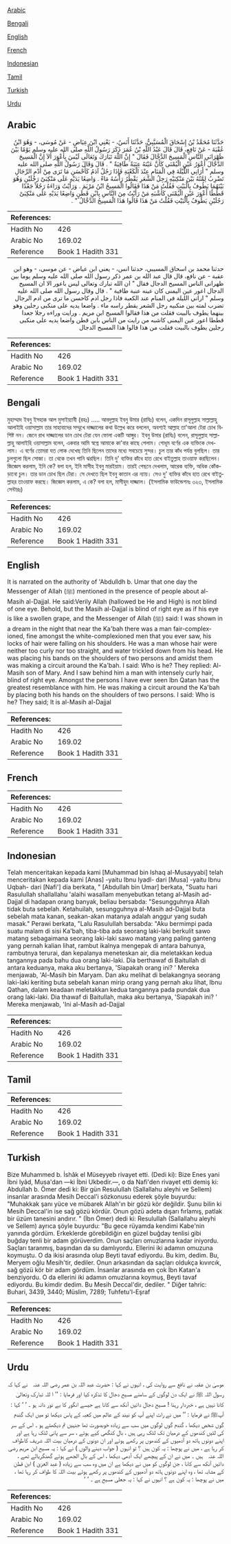 [Arabic](#arabic)

[Bengali](#bengali)

[English](#english)

[French](#french)

[Indonesian](#indonesian)

[Tamil](#tamil)

[Turkish](#turkish)

[Urdu](#urdu)

## Arabic


<div dir="rtl" lang="ar" style={{fontSize:'larger',backgroundColor:'#f8f9fa',padding:20}}>
حَدَّثَنَا مُحَمَّدُ بْنُ إِسْحَاقَ الْمُسَيَّبِيُّ، حَدَّثَنَا أَنَسٌ، - يَعْنِي ابْنَ عِيَاضٍ - عَنْ مُوسَى، - وَهُوَ ابْنُ عُقْبَةَ - عَنْ نَافِعٍ، قَالَ قَالَ عَبْدُ اللَّهِ بْنُ عُمَرَ ذَكَرَ رَسُولُ اللَّهِ صلى الله عليه وسلم يَوْمًا بَيْنَ ظَهْرَانَىِ النَّاسِ الْمَسِيحَ الدَّجَّالَ فَقَالَ ‏"‏ إِنَّ اللَّهَ تَبَارَكَ وَتَعَالَى لَيْسَ بِأَعْوَرَ أَلاَ إِنَّ الْمَسِيحَ الدَّجَّالَ أَعْوَرُ عَيْنِ الْيُمْنَى كَأَنَّ عَيْنَهُ عِنَبَةٌ طَافِيَةٌ ‏"‏ ‏.‏ قَالَ وَقَالَ رَسُولُ اللَّهِ صلى الله عليه وسلم ‏"‏ أَرَانِي اللَّيْلَةَ فِي الْمَنَامِ عِنْدَ الْكَعْبَةِ فَإِذَا رَجُلٌ آدَمُ كَأَحْسَنِ مَا تَرَى مِنْ أُدْمِ الرِّجَالِ تَضْرِبُ لِمَّتُهُ بَيْنَ مَنْكِبَيْهِ رَجِلُ الشَّعَرِ يَقْطُرُ رَأْسُهُ مَاءً ‏.‏ وَاضِعًا يَدَيْهِ عَلَى مَنْكِبَىْ رَجُلَيْنِ وَهُوَ بَيْنَهُمَا يَطُوفُ بِالْبَيْتِ فَقُلْتُ مَنْ هَذَا فَقَالُوا الْمَسِيحُ ابْنُ مَرْيَمَ ‏.‏ وَرَأَيْتُ وَرَاءَهُ رَجُلاً جَعْدًا قَطَطًا أَعْوَرَ عَيْنِ الْيُمْنَى كَأَشْبَهِ مَنْ رَأَيْتُ مِنَ النَّاسِ بِابْنِ قَطَنٍ وَاضِعًا يَدَيْهِ عَلَى مَنْكِبَىْ رَجُلَيْنِ يَطُوفُ بِالْبَيْتِ فَقُلْتُ مَنْ هَذَا قَالُوا هَذَا الْمَسِيحُ الدَّجَّالُ ‏"‏ ‏.‏
</div>
<div style={{backgroundColor:'#f8f9fa',padding:20, marginBottom: 10}}><table> <thead> <tr> <th>References:</th> <th></th> </tr> </thead> <tbody><tr><td>Hadith No</td><td>426</td></tr><tr><td>Arabic No</td><td>169.02</td></tr><tr><td>Reference</td><td>Book 1 Hadith 331</td></tr></tbody></table></div>


<div dir="rtl" lang="ar" style={{fontSize:'larger',backgroundColor:'#f8f9fa',padding:20}}>
حدثنا محمد بن اسحاق المسيبي، حدثنا انس، - يعني ابن عياض - عن موسى، - وهو ابن عقبة - عن نافع، قال قال عبد الله بن عمر ذكر رسول الله صلى الله عليه وسلم يوما بين ظهرانى الناس المسيح الدجال فقال " ان الله تبارك وتعالى ليس باعور الا ان المسيح الدجال اعور عين اليمنى كان عينه عنبة طافية " . قال وقال رسول الله صلى الله عليه وسلم " اراني الليلة في المنام عند الكعبة فاذا رجل ادم كاحسن ما ترى من ادم الرجال تضرب لمته بين منكبيه رجل الشعر يقطر راسه ماء . واضعا يديه على منكبى رجلين وهو بينهما يطوف بالبيت فقلت من هذا فقالوا المسيح ابن مريم . ورايت وراءه رجلا جعدا قططا اعور عين اليمنى كاشبه من رايت من الناس بابن قطن واضعا يديه على منكبى رجلين يطوف بالبيت فقلت من هذا قالوا هذا المسيح الدجال
</div>
<div style={{backgroundColor:'#f8f9fa',padding:20, marginBottom: 10}}><table> <thead> <tr> <th>References:</th> <th></th> </tr> </thead> <tbody><tr><td>Hadith No</td><td>426</td></tr><tr><td>Arabic No</td><td>169.02</td></tr><tr><td>Reference</td><td>Book 1 Hadith 331</td></tr></tbody></table></div>

## Bengali


<div dir="ltr" lang="bn" style={{fontSize:'larger',backgroundColor:'#f8f9fa',padding:20}}>
মুহাম্মাদ ইবনু ইসহাক আল মুসাইয়্যাবী (রহঃ) ..... আবদুল্লাহ ইবনু উমার (রাযিঃ) বলেন, একদিন রাসূলুল্লাহ সাল্লাল্লাহু আলাইহি ওয়াসাল্লাম তার সাহাবাদের সম্মুখে দাজ্জালের কথা উল্লেখ করে বললেন, অবশ্যই আল্লাহ তা'আলা টেরা চোখ বিশিষ্ট নন। জেনে রাখ দাজ্জালের ডান চোখ টেরা যেন ফোলা একটি আঙ্গুর। ইবনু উমার (রাযিঃ) বলেন, রাসূলুল্লাহ সাল্লাল্লাহু আলাইহি ওয়াসাল্লাম বলেন, একবার আমি স্বপ্নে আমাকে কা'বার কাছে পেলাম। গোধূম বর্ণের এক ব্যক্তিকে দেখলাম। এ বর্ণের তোমরা যত লোক দেখেছ তিনি ছিলেন তাদের মধ্যে সবচেয়ে সুন্দর। চুল তার কাঁধ পর্যন্ত বুলছিল। তার চুলগুলো ছিল সোজা। তা থেকে তখন পানি ঝরছিল। তিনি দু' ব্যক্তির কাঁধে হাত রেখে বাইতুল্লাহ তাওয়াফ করছিলেন। জিজ্ঞেস করলাম, ইনি কে? বলা হল, ইনি মাসীহ ইবনু মারইয়াম। তারই পেছনে দেখলাম, আরেক ব্যক্তি, অধিক কোঁকড়ানো চুল। তার ডান চোখ ছিল টেরা। সে দেখতে ছিল ইবনু কাতান এর ন্যায়। সেও দু' ব্যক্তির কাঁধে হাত রেখে বাইতুল্লাহর তাওয়াফ করছে। জিজ্ঞেস করলাম, এ কে? বলা হল, মাসীহুদ দাজ্জাল। (ইসলামিক ফাউন্ডেশনঃ ৩২৩, ইসলামিক সেন্টারঃ)
</div>
<div style={{backgroundColor:'#f8f9fa',padding:20, marginBottom: 10}}><table> <thead> <tr> <th>References:</th> <th></th> </tr> </thead> <tbody><tr><td>Hadith No</td><td>426</td></tr><tr><td>Arabic No</td><td>169.02</td></tr><tr><td>Reference</td><td>Book 1 Hadith 331</td></tr></tbody></table></div>

## English


<div dir="ltr" lang="en" style={{fontSize:'larger',backgroundColor:'#f8f9fa',padding:20}}>
It is narrated on the authority of 'Abdulldh b. Umar that one day the Messenger of Allah (ﷺ) mentioned in the presence of people about al-Masih al-Dajjal. He said:Verily Allah (hallowed be He and High) is not blind of one eye. Behold, but the Masih al-Dajjal is blind of right eye as if his eye is like a swollen grape, and the Messenger of Allah (ﷺ) said: I was shown in a dream in the night that near the Ka'bah there was a man fair-complexioned, fine amongst the white-complexioned men that you ever saw, his locks of hair were falling on his shoulders. He was a man whose hair were neither too curly nor too straight, and water trickled down from his head. He was placing his bands on the shoulders of two persons and amidst them was making a circuit around the Ka'bah. I said: Who is he? They replied: Al-Masih son of Mary. And I saw behind him a man with intensely curly hair, blind of right eye. Amongst the persons I have ever seen Ibn Qatan has the greatest resemblance with him. He was making a circuit around the Ka'bah by placing both his hands on the shoulders of two persons. I said: Who is he? They said; It is al-Masih al-Dajjal
</div>
<div style={{backgroundColor:'#f8f9fa',padding:20, marginBottom: 10}}><table> <thead> <tr> <th>References:</th> <th></th> </tr> </thead> <tbody><tr><td>Hadith No</td><td>426</td></tr><tr><td>Arabic No</td><td>169.02</td></tr><tr><td>Reference</td><td>Book 1 Hadith 331</td></tr></tbody></table></div>

## French


<div dir="ltr" lang="fr" style={{fontSize:'larger',backgroundColor:'#f8f9fa',padding:20}}>

</div>
<div style={{backgroundColor:'#f8f9fa',padding:20, marginBottom: 10}}><table> <thead> <tr> <th>References:</th> <th></th> </tr> </thead> <tbody><tr><td>Hadith No</td><td>426</td></tr><tr><td>Arabic No</td><td>169.02</td></tr><tr><td>Reference</td><td>Book 1 Hadith 331</td></tr></tbody></table></div>

## Indonesian


<div dir="ltr" lang="id" style={{fontSize:'larger',backgroundColor:'#f8f9fa',padding:20}}>
Telah menceritakan kepada kami [Muhammad bin Ishaq al-Musayyabi] telah menceritakan kepada kami [Anas] -yaitu Ibnu Iyadl- dari [Musa] -yaitu Ibnu Uqbah- dari [Nafi'] dia berkata, " [Abdullah bin Umar] berkata, "Suatu hari Rasulullah shallallahu 'alaihi wasallam menyebutkan tetang al-Masih ad-Dajjal di hadapan orang banyak, beliau bersabda: "Sesungguhnya Allah tidak buta sebelah. Ketahuilah, sesungguhnya al-Masih ad-Dajjal buta sebelah mata kanan, seakan-akan matanya adalah anggur yang sudah masak." Perawi berkata, "Lalu Rasulullah bersabda: "Aku bermimpi pada suatu malam di sisi Ka'bah, tiba-tiba ada seorang laki-laki berkulit sawo matang sebagaimana seorang laki-laki sawo matang yang paling ganteng yang pernah kalian lihat, rambut ikalnya mengepak di antara bahunya, rambutnya terurai, dan kepalanya meneteskan air, dia meletakkan kedua tangannya pada bahu dua orang laki-laki. Dia berthawaf di Baitullah di antara keduanya, maka aku bertanya, 'Siapakah orang ini? ' Mereka menjawab, 'Al-Masih bin Maryam. Dan aku melihat di belakangnya seorang laki-laki keriting buta sebelah kanan mirip orang yang pernah aku lihat, Ibnu Qathan, dalam keadaan meletakkan kedua tangannya pada pundak dua orang laki-laki. Dia thawaf di Baitullah, maka aku bertanya, 'Siapakah ini? ' Mereka menjawab, 'Ini al-Masih ad-Dajjal
</div>
<div style={{backgroundColor:'#f8f9fa',padding:20, marginBottom: 10}}><table> <thead> <tr> <th>References:</th> <th></th> </tr> </thead> <tbody><tr><td>Hadith No</td><td>426</td></tr><tr><td>Arabic No</td><td>169.02</td></tr><tr><td>Reference</td><td>Book 1 Hadith 331</td></tr></tbody></table></div>

## Tamil


<div dir="ltr" lang="ta" style={{fontSize:'larger',backgroundColor:'#f8f9fa',padding:20}}>

</div>
<div style={{backgroundColor:'#f8f9fa',padding:20, marginBottom: 10}}><table> <thead> <tr> <th>References:</th> <th></th> </tr> </thead> <tbody><tr><td>Hadith No</td><td>426</td></tr><tr><td>Arabic No</td><td>169.02</td></tr><tr><td>Reference</td><td>Book 1 Hadith 331</td></tr></tbody></table></div>

## Turkish


<div dir="ltr" lang="tr" style={{fontSize:'larger',backgroundColor:'#f8f9fa',padding:20}}>
Bize Muhammed b. İshâk el Müseyyeb rivayet etti. (Dedi ki): Bize Enes yani İbni lyâd, Musa'dan —ki İbni Ukbedir.—, o da Nafi'den rivayet etti demiş ki: Abdullah b. Ömer dedi ki: Bir gün Resulullah (Sallallahu aleyhi ve Sellem) insanlar arasında Mesih Deccal'i sözkonusu ederek şöyle buyurdu: "Muhakkak şanı yüce ve mübarek Allah'ın bir gözü kör değildir. Şunu bilin ki Mesih Deccal'in ise sağ gözü kördür. Onun gözü adeta dışarı fırlamış, patlak bir üzüm tanesini andırır. " (İbn Ömer) dedi ki: Resulullah (Sallallahu aleyhi ve Sellem) ayrıca şöyle buyurdu: "Bu gece rüyamda kendimi Kabe'nin yanında gördüm. Erkeklerde görebildiğin en güzel buğday tenlisi gibi buğday tenli bir adam görüverdim. Onun saçları omuzlarına kadar iniyordu. Saçları taranmış, başından da su damlıyordu. Ellerini iki adamın omuzuna koymuştu. O da ikisi arasında olup Beyti tavaf ediyordu. Bu kim, dedim. Bu, Meryem oğlu Mesih'tir, dediler. Onun arkasından da saçları oldukça kıvırcık, sağ gözü kör bir adam gördüm. İnsanlar arasında en çok İbn Katan'a benziyordu. O da ellerini iki adamın omuzlarına koymuş, Beyti tavaf ediyordu. Bu kimdir dedim. Bu Mesih Deccal'dir, dediler. " Diğer tahric: Buhari, 3439, 3440; Müslim, 7289; Tuhfetu'l-Eşraf
</div>
<div style={{backgroundColor:'#f8f9fa',padding:20, marginBottom: 10}}><table> <thead> <tr> <th>References:</th> <th></th> </tr> </thead> <tbody><tr><td>Hadith No</td><td>426</td></tr><tr><td>Arabic No</td><td>169.02</td></tr><tr><td>Reference</td><td>Book 1 Hadith 331</td></tr></tbody></table></div>

## Urdu


<div dir="rtl" lang="ur" style={{fontSize:'larger',backgroundColor:'#f8f9fa',padding:20}}>
موسیٰ بن عقبہ نے نافع سے روایت کی ، انہوں نے کہا : حضرت عبد اللہ بن عمر ‌رضی ‌اللہ ‌عنہ ‌ ‌ نے کہا کہ رسول اللہ ﷺ نے ایک دن لوگوں کے سامنے مسیح دجال کا تذکرہ کیا اور فرمایا : ’’ ا للہ تبارک وتعالیٰ کانا نہیں ہے ، خبردار رہنا ! مسیح دجال دائیں آنکھ سے کانا ہے جیسے انگور کا بے نور دانہ ہو ۔ ‘ ‘ کہا : آپﷺ نے فرمایا : ’’ میں نے رات اپنے آپ کو نیند کے عالم میں کعبہ کے پاس دیکھا تو میں ایک گندم گوں شخص دیکھا ، گندم گوں لوگوں میں سب سے زیادہ خوبصورت تھا جنہیں تم دیکھتے ہو ۔ اس کے سر کی لٹیں کندھوں کے درمیان تک لٹک رہی ہیں ، بال کنگھی کیے ہوئے ، سر سے پانی لٹک رہا ہے اور اپنے دونوں ہاتھ دو آدمیوں کے کندھوں پر رکھے ہوئے اور ان دونوں کے درمیان بیت اللہ شریف کاطواف کر رہا ہے ، میں نے پوچھا : یہ کون ہیں ؟ تو انہوں ( جواب دینے والوں ) نے کہا : یہ مسیح ابن مریم ‌رضی ‌اللہ ‌عنہ ‌ ‌ ہیں ۔ میں نے ان کے پیچھے ایک آدمی دیکھا ، اس کے بال الجھے ہوئے گھنگریالے تھے ، دائیں آنکھ سے کانا ، جن لوگوں کو میں نے دیکھا ہے ان میں وہ سب سے زیادہ ( عبد العزیٰ ) ابن قطن کے مشابہ تھا ، وہ اپنے دونوں ہاتھ دو آدمیوں کے کندھوں پر رکھے ہوئے بیت اللہ کا طواف کر رہا تھا ، میں نے پوچھا : یہ کون ہے ؟ انہوں نے کہا : یہ جعلی مسیح ہے ۔ ‘ ‘
</div>
<div style={{backgroundColor:'#f8f9fa',padding:20, marginBottom: 10}}><table> <thead> <tr> <th>References:</th> <th></th> </tr> </thead> <tbody><tr><td>Hadith No</td><td>426</td></tr><tr><td>Arabic No</td><td>169.02</td></tr><tr><td>Reference</td><td>Book 1 Hadith 331</td></tr></tbody></table></div>